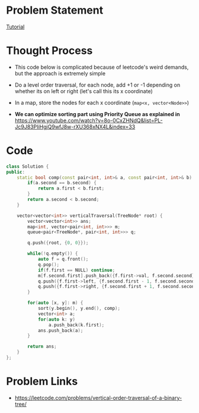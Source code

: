 # Problem Statement

[Tutorial](https://www.youtube.com/watch?v=LscPXvD1N1A&list=PL-Jc9J83PIiHgjQ9wfJ8w-rXU368xNX4L&index=25)

# Thought Process
- This code below is complicated because of leetcode's weird demands, but the approach is extremely simple
- Do a level order traversal, for each node, add +1 or -1 depending on whether its on left or right (let's call this its x coordinate)
- In a map, store the nodes for each x coordinate (`map<x, vector<Node>>`)

- **We can optimize sorting part using Priority Queue as explained in** https://www.youtube.com/watch?v=8o-0CxZHNdQ&list=PL-Jc9J83PIiHgjQ9wfJ8w-rXU368xNX4L&index=33

# Code
```cpp
class Solution {
public:
    static bool comp(const pair<int, int>& a, const pair<int, int>& b) {
        if(a.second == b.second) {
            return a.first < b.first;
        }
        return a.second < b.second;
    }

    vector<vector<int>> verticalTraversal(TreeNode* root) {
        vector<vector<int>> ans;
        map<int, vector<pair<int, int>>> m;
        queue<pair<TreeNode*, pair<int, int>>> q;

        q.push({root, {0, 0}});

        while(!q.empty()) {
            auto f = q.front();
            q.pop();
            if(f.first == NULL) continue;
            m[f.second.first].push_back({f.first->val, f.second.second});
            q.push({f.first->left, {f.second.first - 1, f.second.second + 1}});
            q.push({f.first->right, {f.second.first + 1, f.second.second + 1}});
        }

        for(auto [x, y]: m) {
            sort(y.begin(), y.end(), comp);
            vector<int> a;
            for(auto k: y)
                a.push_back(k.first);
            ans.push_back(a);
        }

        return ans;
    }
};
```

# Problem Links
- https://leetcode.com/problems/vertical-order-traversal-of-a-binary-tree/
